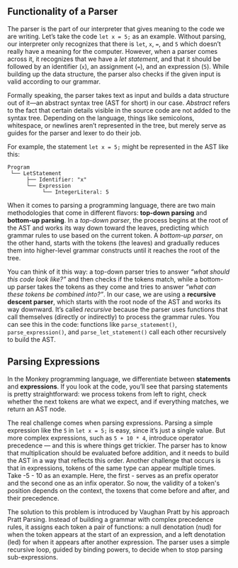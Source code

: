 ## Functionality of a Parser

The parser is the part of our interpreter that gives meaning to the code we are writing. Let’s take the code `let x = 5;` as an example. Without parsing, our interpreter only recognizes that there is `let`, `x`, `=`, and `5` which doesn’t really have a meaning for the computer. However, when a parser comes across it, it recognizes that we have a *let statement*, and that it should be followed by an identifier (`x`), an assignment (`=`), and an expression (`5`). While building up the data structure, the parser also checks if the given input is valid according to our grammar.

Formally speaking, the parser takes text as input and builds a data structure out of it—an abstract syntax tree (AST for short) in our case. *Abstract* refers to the fact that certain details visible in the source code are not added to the syntax tree. Depending on the language, things like semicolons, whitespace, or newlines aren’t represented in the tree, but merely serve as guides for the parser and lexer to do their job.

For example, the statement `let x = 5;` might be represented in the AST like this:

```
Program
 └── LetStatement
      ├── Identifier: "x"
      └── Expression
           └── IntegerLiteral: 5
```

When it comes to parsing a programming language, there are two main methodologies that come in different flavors: **top-down parsing** and **bottom-up parsing**. In a *top-down parser*, the process begins at the root of the AST and works its way down toward the leaves, predicting which grammar rules to use based on the current token. A *bottom-up parser*, on the other hand, starts with the tokens (the leaves) and gradually reduces them into higher-level grammar constructs until it reaches the root of the tree.

You can think of it this way: a top-down parser tries to answer *“what should this code look like?”* and then checks if the tokens match, while a bottom-up parser takes the tokens as they come and tries to answer *“what can these tokens be combined into?”*. In our case, we are using a **recursive descent parser**, which starts with the root node of the AST and works its way downward. It’s called *recursive* because the parser uses functions that call themselves (directly or indirectly) to process the grammar rules. You can see this in the code: functions like `parse_statement()`, `parse_expression()`, and `parse_let_statement()` call each other recursively to build the AST.

## Parsing Expressions

In the Monkey programming language, we differentiate between **statements** and **expressions**. If you look at the code, you’ll see that parsing statements is pretty straightforward: we process tokens from left to right, check whether the next tokens are what we expect, and if everything matches, we return an AST node.

The real challenge comes when parsing expressions. Parsing a simple expression like the `5` in `let x = 5;` is easy, since it’s just a single value. But more complex expressions, such as `5 + 10 * 4`, introduce operator precedence — and this is where things get trickier. The parser has to know that multiplication should be evaluated before addition, and it needs to build the AST in a way that reflects this order. Another challenge that occurs is that in expressions, tokens of the same type can appear multiple times. Take -5 - 10 as an example. Here, the first - serves as an prefix operator and the second one as an infix operator. So now, the validity of a token's position depends on the context, the toxens that come before and after,  and their precedence.

The solution to this problem is introduced by Vaughan Pratt by his approach Pratt Parsing. Instead of building a grammar with complex precedence rules, it assigns each token a pair of functions: a null denotation (nud) for when the token appears at the start of an expression, and a left denotation (led) for when it appears after another expression. The parser uses a simple recursive loop, guided by binding powers, to decide when to stop parsing sub-expressions.